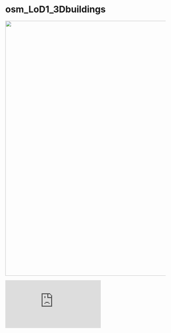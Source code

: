 # osm_LoD1_3Dbuildings

<img src="osm_LoD1_3Dbuildings/blob/main/img/mamre.html" width="800px" height="auto">

![alt text](https://github.com/AdrianKriger/osm_LoD1_3Dbuildings/blob/main/img/mamre.html)


